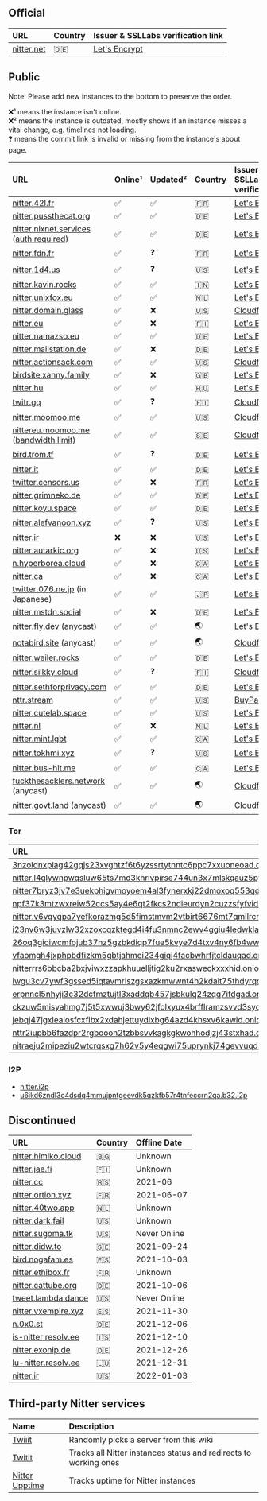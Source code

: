 ## Official

| URL                              | Country | Issuer & SSLLabs verification&nbsp;link                                    |
| :------------------------------- | :------ | :------------------------------------------------------------------------- |
| [nitter.net](https://nitter.net) | 🇩🇪      | [Let's Encrypt](https://www.ssllabs.com/ssltest/analyze.html?d=nitter.net) |

## Public

Note: Please add new instances to the bottom to preserve the order.

<!--
- nitter.snopyta.org admin ask us to "hide it from the top, otherwise it might get as popular as invidious"
-->

❌¹ means the instance isn't online. \
❌² means the instance is outdated, mostly shows if an instance misses a vital change, e.g. timelines not loading. \
❓ means the commit link is invalid or missing from the instance's about page.

| URL                                                            | Online¹ | Updated² | Country | Issuer & SSLLabs verificationlink                                                         |
| :------------------------------------------------------------- | :------ | :------- | :------ | :---------------------------------------------------------------------------------------- |
| [nitter.42l.fr](https://nitter.42l.fr/)                        | ✅      | ✅       | 🇫🇷      | [Let's Encrypt](https://www.ssllabs.com/ssltest/analyze.html?d=nitter.42l.fr)             |
| [nitter.pussthecat.org](https://nitter.pussthecat.org)         | ✅      | ✅       | 🇩🇪      | [Let's Encrypt](https://www.ssllabs.com/ssltest/analyze.html?d=nitter.pussthecat.org)     |
| [nitter.nixnet.services](https://nitter.nixnet.services/) ([auth required](https://nixnet.services/blog/nitter-behind-http-basic-auth/)) | ✅ | ✅ | 🇩🇪 | [Let's Encrypt](https://www.ssllabs.com/ssltest/analyze.html?d=nitter.nixnet.services)    |
| [nitter.fdn.fr](https://nitter.fdn.fr/)                        | ✅      | ❓       | 🇫🇷      | [Let's Encrypt](https://www.ssllabs.com/ssltest/analyze.html?d=nitter.fdn.fr)             |
| [nitter.1d4.us](https://nitter.1d4.us/)                        | ✅      | ❓       | 🇺🇸      | [Let's Encrypt](https://www.ssllabs.com/ssltest/analyze.html?d=nitter.1d4.us)             |
| [nitter.kavin.rocks](https://nitter.kavin.rocks)               | ✅      | ✅       | 🇮🇳      | [Let's Encrypt](https://www.ssllabs.com/ssltest/analyze.html?d=nitter.kavin.rocks)        |
| [nitter.unixfox.eu](https://nitter.unixfox.eu)                 | ✅      | ✅       | 🇳🇱      | [Let's Encrypt](https://www.ssllabs.com/ssltest/analyze.html?d=nitter.unixfox.eu)         |
| [nitter.domain.glass](https://nitter.domain.glass)             | ✅      | ❌       | 🇺🇸      | [Cloudflare](https://www.ssllabs.com/ssltest/analyze.html?d=nitter.domain.glass)          |
| [nitter.eu](https://nitter.eu)                                 | ✅      | ❌       | 🇫🇮      | [Let's Encrypt](https://www.ssllabs.com/ssltest/analyze.html?d=nitter.eu)                 |
| [nitter.namazso.eu](https://nitter.namazso.eu)                 | ✅      | ✅       | 🇩🇪      | [Let's Encrypt](https://www.ssllabs.com/ssltest/analyze.html?d=nitter.namazso.eu)         |
| [nitter.mailstation.de](https://nitter.mailstation.de)         | ✅      | ❌       | 🇩🇪      | [Let's Encrypt](https://www.ssllabs.com/ssltest/analyze.html?d=nitter.mailstation.de)     |
| [nitter.actionsack.com](https://nitter.actionsack.com)         | ✅      | ✅       | 🇺🇸      | [Cloudflare](https://www.ssllabs.com/ssltest/analyze.html?d=nitter.actionsack.com)        |
| [birdsite.xanny.family](https://birdsite.xanny.family)         | ✅      | ❌       | 🇬🇧      | [Let's Encrypt](https://www.ssllabs.com/ssltest/analyze.html?d=birdsite.xanny.family)     |
| [nitter.hu](https://nitter.hu)        | ✅      | ✅       | 🇭🇺      | [Let's Encrypt](https://www.ssllabs.com/ssltest/analyze.html?d=nitter.hu)                    |
| [twitr.gq](https://twitr.gq/)                                  | ✅      | ❓       | 🇫🇮      | [Cloudflare](https://www.ssllabs.com/ssltest/analyze.html?d=twitr.gq)                     |
| [nitter.moomoo.me](https://nitter.moomoo.me)                   | ✅      | ✅       | 🇺🇸      | [Cloudflare](https://www.ssllabs.com/ssltest/analyze.html?d=nitter.moomoo.me)             |
| [nittereu.moomoo.me](https://nittereu.moomoo.me) ([bandwidth limit](https://gist.github.com/moom0o/84d339fee382c3734dca1660604cb37f)) | ✅ | ✅ | 🇸🇪 | [Cloudflare](https://www.ssllabs.com/ssltest/analyze.html?d=nittereu.moomoo.me) |
| [bird.trom.tf](https://bird.trom.tf/)                          | ✅      | ❓       | 🇩🇪      | [Let's Encrypt](https://www.ssllabs.com/ssltest/analyze.html?d=bird.trom.tf)              |
| [nitter.it](https://nitter.it)                                 | ✅      | ✅       | 🇩🇪      | [Let's Encrypt](https://www.ssllabs.com/ssltest/analyze.html?d=nitter.it)                       |
| [twitter.censors.us](https://twitter.censors.us)               | ✅      | ❌       | 🇫🇷      | [Let's Encrypt](https://www.ssllabs.com/ssltest/analyze.html?d=twitter.censors.us)        |
| [nitter.grimneko.de](https://nitter.grimneko.de)               | ✅      | ✅       | 🇩🇪      | [Let's Encrypt](https://www.ssllabs.com/ssltest/analyze.html?d=nitter.grimneko.de)        |
| [nitter.koyu.space](https://nitter.koyu.space/)                | ✅      | ✅       | 🇩🇪      | [Let's Encrypt](https://www.ssllabs.com/ssltest/analyze.html?d=nitter.koyu.space)         |
| [nitter.alefvanoon.xyz](https://nitter.alefvanoon.xyz/)        | ✅      | ❓       | 🇺🇸      | [Let's Encrypt](https://www.ssllabs.com/ssltest/analyze.html?d=nitter.alefvanoon.xyz)     |
| [nitter.ir](https://nitter.ir/)                                | ❌      | ❌       | 🇺🇸      | [Let's Encrypt](https://www.ssllabs.com/ssltest/analyze.html?d=nitter.ir)                 |
| [nitter.autarkic.org](https://nitter.autarkic.org/)            | ✅      | ❌       | 🇺🇸      | [Let's Encrypt](https://www.ssllabs.com/ssltest/analyze.html?d=nitter.autarkic.org)       |
| [n.hyperborea.cloud](https://n.hyperborea.cloud/)              | ✅      | ❌       | 🇨🇦      | [Let's Encrypt](https://www.ssllabs.com/ssltest/analyze.html?d=n.hyperborea.cloud)        |
| [nitter.ca](https://nitter.ca/)                                | ✅      | ❌       | 🇨🇦      | [Let's Encrypt](https://www.ssllabs.com/ssltest/analyze.html?d=nitter.ca)                 |
| [twitter.076.ne.jp](https://twitter.076.ne.jp) (in Japanese)   | ✅      | ✅       | 🇯🇵      | [Let's Encrypt](https://www.ssllabs.com/ssltest/analyze.html?d=twitter.076.ne.jp)         |
| [nitter.mstdn.social](https://nitter.mstdn.social)             | ✅      | ❌       | 🇩🇪      | [Let's Encrypt](https://www.ssllabs.com/ssltest/analyze.html?d=nitter.mstdn.social)       |
| [nitter.fly.dev](https://nitter.fly.dev) (anycast)             | ✅      | ✅       | 🌏      | [Let's Encrypt](https://www.ssllabs.com/ssltest/analyze.html?d=nitter.fly.dev)            |
| [notabird.site](https://notabird.site) (anycast)               | ✅      | ✅       | 🌏      | [Cloudflare](https://www.ssllabs.com/ssltest/analyze.html?d=notabird.site)                |
| [nitter.weiler.rocks](https://nitter.weiler.rocks)             | ✅      | ✅       | 🇩🇪      | [Let's Encrypt](https://www.ssllabs.com/ssltest/analyze.html?d=nitter.weiler.rocks)       |
| [nitter.silkky.cloud](https://nitter.silkky.cloud)             | ✅      | ❓       | 🇫🇮      | [Cloudflare](https://www.ssllabs.com/ssltest/analyze.html?d=nitter.silkky.cloud)          |
| [nitter.sethforprivacy.com](https://nitter.sethforprivacy.com) | ✅      | ✅       | 🇩🇪      | [Let's Encrypt](https://www.ssllabs.com/ssltest/analyze.html?d=nitter.sethforprivacy.com) |
| [nttr.stream](https://nttr.stream)                             | ✅      | ✅       | 🇺🇸      | [BuyPass](https://www.ssllabs.com/ssltest/analyze.html?d=nttr.stream)                     |
| [nitter.cutelab.space](https://nitter.cutelab.space)           | ✅      | ✅       | 🇺🇸      | [Let's Encrypt](https://www.ssllabs.com/ssltest/analyze.html?d=nitter.cutelab.space)      |
| [nitter.nl](https://nitter.nl)                                 | ✅      | ❌       | 🇳🇱      | [Let's Encrypt](https://www.ssllabs.com/ssltest/analyze.html?d=nitter.nl)                 |
| [nitter.mint.lgbt](https://nitter.mint.lgbt)                   | ✅      | ✅       | 🇨🇦      | [Let's Encrypt](https://www.ssllabs.com/ssltest/analyze.html?d=nitter.mint.lgbt)                 |
| [nitter.tokhmi.xyz](https://nitter.tokhmi.xyz)                 | ✅      | ❓       | 🇺🇸      | [Let's Encrypt](https://www.ssllabs.com/ssltest/analyze.html?d=nitter.tokhmi.xyz)             |
| [nitter.bus-hit.me](https://nitter.bus-hit.me)                 | ✅      | ✅       | 🇨🇦      | [Let's Encrypt](https://www.ssllabs.com/ssltest/analyze.html?d=nitter.bus-hit.me)             
| [fuckthesacklers.network](https://fuckthesacklers.network) (anycast) | ✅      | ✅       | 🌏      | [Cloudflare](https://www.ssllabs.com/ssltest/analyze.html?d=fuckthesacklers.network) 
| [nitter.govt.land](https://nitter.govt.land) (anycast)                 | ✅      | ✅       | 🌏      | [Cloudflare](https://www.ssllabs.com/ssltest/analyze.html?d=nitter.govt.land)   |
### Tor
| URL                                                                                                                                                    |    |
| :----------------------------------------------------------------------------------------------------------------------------------------------------- | :- |
| [3nzoldnxplag42gqjs23xvghtzf6t6yzssrtytnntc6ppc7xxuoneoad.onion](http://3nzoldnxplag42gqjs23xvghtzf6t6yzssrtytnntc6ppc7xxuoneoad.onion/)               | ❌ |
| [nitter.l4qlywnpwqsluw65ts7md3khrivpirse744un3x7mlskqauz5pyuzgqd.onion](http://nitter.l4qlywnpwqsluw65ts7md3khrivpirse744un3x7mlskqauz5pyuzgqd.onion/) | ❌ |
| [nitter7bryz3jv7e3uekphigvmoyoem4al3fynerxkj22dmoxoq553qd.onion](http://nitter7bryz3jv7e3uekphigvmoyoem4al3fynerxkj22dmoxoq553qd.onion/)               | ✅ |
| [npf37k3mtzwxreiw52ccs5ay4e6qt2fkcs2ndieurdyn2cuzzsfyfvid.onion](http://npf37k3mtzwxreiw52ccs5ay4e6qt2fkcs2ndieurdyn2cuzzsfyfvid.onion/)               | ✅ |
| [nitter.v6vgyqpa7yefkorazmg5d5fimstmvm2vtbirt6676mt7qmllrcnwycqd.onion](http://nitter.v6vgyqpa7yefkorazmg5d5fimstmvm2vtbirt6676mt7qmllrcnwycqd.onion/) | ❌ |
| [i23nv6w3juvzlw32xzoxcqzktegd4i4fu3nmnc2ewv4ggiu4ledwklad.onion](http://i23nv6w3juvzlw32xzoxcqzktegd4i4fu3nmnc2ewv4ggiu4ledwklad.onion/)               | ❌ |
| [26oq3gioiwcmfojub37nz5gzbkdiqp7fue5kvye7d4txv4ny6fb4wwid.onion](http://26oq3gioiwcmfojub37nz5gzbkdiqp7fue5kvye7d4txv4ny6fb4wwid.onion/)               | ✅ |
| [vfaomgh4jxphpbdfizkm5gbtjahmei234giqj4facbwhrfjtcldauqad.onion](http://vfaomgh4jxphpbdfizkm5gbtjahmei234giqj4facbwhrfjtcldauqad.onion/)               | ✅ |
| [nitterrrs6bbcba2bxjviwxzzapkhuuelljtig2ku2rxasweckxxxhid.onion](http://nitterrrs6bbcba2bxjviwxzzapkhuuelljtig2ku2rxasweckxxxhid.onion/)               | ✅ |
| [iwgu3cv7ywf3gssed5iqtavmrlszgsxazkmwwnt4h2kdait75thdyrqd.onion](http://iwgu3cv7ywf3gssed5iqtavmrlszgsxazkmwwnt4h2kdait75thdyrqd.onion/)               | ✅ |
| [erpnncl5nhyji3c32dcfmztujtl3xaddqb457jsbkulq24zqq7ifdgad.onion](http://erpnncl5nhyji3c32dcfmztujtl3xaddqb457jsbkulq24zqq7ifdgad.onion/)               | ✅ |
| [ckzuw5misyahmg7j5t5xwwuj3bwy62jfolxyux4brfflramzsvvd3syd.onion](http://ckzuw5misyahmg7j5t5xwwuj3bwy62jfolxyux4brfflramzsvvd3syd.onion/)               | ✅ |
| [jebqj47jgxleaiosfcxfibx2xdahjettuydlxbg64azd4khsxv6kawid.onion](http://jebqj47jgxleaiosfcxfibx2xdahjettuydlxbg64azd4khsxv6kawid.onion/)               | ✅ |
| [nttr2iupbb6fazdpr2rgbooon2tzbbsvvkagkgkwohhodjzj43stxhad.onion](http://nttr2iupbb6fazdpr2rgbooon2tzbbsvvkagkgkwohhodjzj43stxhad.onion/)               | ✅ |
| [nitraeju2mipeziu2wtcrqsxg7h62v5y4eqgwi75uprynkj74gevvuqd.onion](http://nitraeju2mipeziu2wtcrqsxg7h62v5y4eqgwi75uprynkj74gevvuqd.onion/)               | ✅ |

### I2P
-   [nitter.i2p](http://axd6uavsstsrvstva4mzlzh4ct76rc6zdug3nxdgeitrzczhzf4q.b32.i2p/)
-   [u6ikd6zndl3c4dsdq4mmujpntgeevdk5qzkfb57r4tnfeccrn2qa.b32.i2p](http://u6ikd6zndl3c4dsdq4mmujpntgeevdk5qzkfb57r4tnfeccrn2qa.b32.i2p/)

## Discontinued
| URL                                                    | Country | Offline Date |
| :----------------------------------------------------- | :------ | :----------- |
| [nitter.himiko.cloud](https://nitter.himiko.cloud)     | 🇧🇬      | Unknown      |
| [nitter.jae.fi](https://nitter.jae.fi)                 | 🇫🇮      | Unknown      |
| [nitter.cc](https://nitter.cc)                         | 🇷🇸      | 2021-06      |
| [nitter.ortion.xyz](https://nitter.ortion.xyz)         | 🇫🇷      | 2021-06-07   |
| [nitter.40two.app](https://nitter.40two.app)           | 🇳🇱      | Unknown      |
| [nitter.dark.fail](https://nitter.dark.fail)           | 🇺🇸      | Unknown      |
| [nitter.sugoma.tk](https://nitter.sugoma.tk)           | 🇺🇸      | Never Online |
| [nitter.didw.to](https://nitter.didw.to)               | 🇸🇪      | 2021-09-24   |
| [bird.nogafam.es](https://bird.nogafam.es)             | 🇪🇸      | 2021-10-03   |
| [nitter.ethibox.fr](https://nitter.ethibox.fr)         | 🇫🇷      | Unknown      |
| [nitter.cattube.org](https://nitter.cattube.org/)      | 🇩🇪      | 2021-10-06   |
| [tweet.lambda.dance](https://tweet.lambda.dance)       | 🇺🇸      | Never Online |
| [nitter.vxempire.xyz](https://nitter.vxempire.xyz)     | 🇪🇸      | 2021-11-30   |
| [n.0x0.st](https://n.0x0.st/)                          | 🇩🇪      | 2021-12-06   |
| [is-nitter.resolv.ee](https://is-nitter.resolv.ee)     | 🇮🇸      | 2021-12-10   |
| [nitter.exonip.de](https://nitter.exonip.de/)          | 🇩🇪      | 2021-12-26   |
| [lu-nitter.resolv.ee](https://lu-nitter.resolv.ee)     | 🇱🇺      | 2021-12-31   |
| [nitter.ir](https://nitter.ir/)                        | 🇺🇸      | 2022-01-03   |



## Third-party Nitter services
| Name                                                          | Description                                                      |
| :------------------------------------------------------------ | :--------------------------------------------------------------- |
| [Twiiit](https://twiiit.com)                                  | Randomly picks a server from this wiki                           |
| [Twitit](https://twitit.gq)                                   | Tracks all Nitter instances status and redirects to working ones |
| [Nitter Upptime](https://xnaas.github.io/nitter-instances/)   | Tracks uptime for Nitter instances  |
